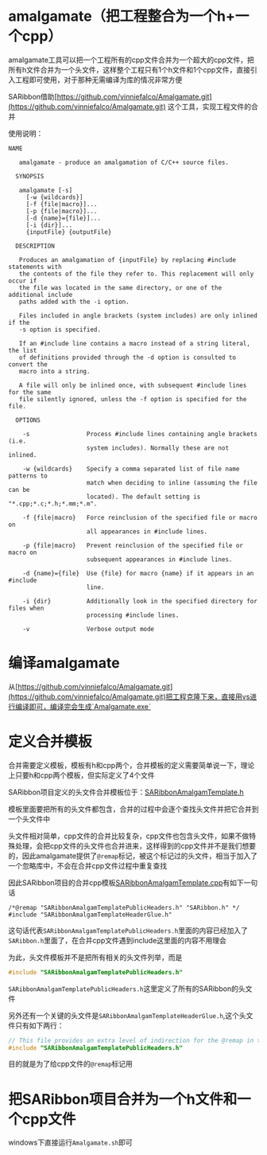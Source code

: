 # amalgamate（把工程整合为一个h+一个cpp）

amalgamate工具可以把一个工程所有的cpp文件合并为一个超大的cpp文件，把所有h文件合并为一个头文件，这样整个工程只有1个h文件和1个cpp文件，直接引入工程即可使用，对于那种无需编译为库的情况非常方便

SARibbon借助[https://github.com/vinniefalco/Amalgamate.git](https://github.com/vinniefalco/Amalgamate.git) 这个工具，实现工程文件的合并

使用说明：

```
NAME

   amalgamate - produce an amalgamation of C/C++ source files.

  SYNOPSIS

   amalgamate [-s]
     [-w {wildcards}]
     [-f {file|macro}]...
     [-p {file|macro}]...
     [-d {name}={file}]...
     [-i {dir}]...
     {inputFile} {outputFile}

  DESCRIPTION

   Produces an amalgamation of {inputFile} by replacing #include statements with
   the contents of the file they refer to. This replacement will only occur if
   the file was located in the same directory, or one of the additional include
   paths added with the -i option.

   Files included in angle brackets (system includes) are only inlined if the
   -s option is specified.

   If an #include line contains a macro instead of a string literal, the list
   of definitions provided through the -d option is consulted to convert the
   macro into a string.

   A file will only be inlined once, with subsequent #include lines for the same
   file silently ignored, unless the -f option is specified for the file.

  OPTIONS

    -s                Process #include lines containing angle brackets (i.e.
                      system includes). Normally these are not inlined.

    -w {wildcards}    Specify a comma separated list of file name patterns to
                      match when deciding to inline (assuming the file can be
                      located). The default setting is "*.cpp;*.c;*.h;*.mm;*.m".

    -f {file|macro}   Force reinclusion of the specified file or macro on
                      all appearances in #include lines.

    -p {file|macro}   Prevent reinclusion of the specified file or macro on
                      subsequent appearances in #include lines.

    -d {name}={file}  Use {file} for macro {name} if it appears in an #include
                      line.

    -i {dir}          Additionally look in the specified directory for files when
                      processing #include lines.

    -v                Verbose output mode
```

# 编译amalgamate

从[https://github.com/vinniefalco/Amalgamate.git](https://github.com/vinniefalco/Amalgamate.git)把工程克隆下来，直接用vs进行编译即可，编译完会生成`Amalgamate.exe`

# 定义合并模板

合并需要定义模板，模板有h和cpp两个，合并模板的定义需要简单说一下，理论上只要h和cpp两个模板，但实际定义了4个文件

SARibbon项目定义的头文件合并模板位于：[SARibbonAmalgamTemplate.h](./amalgamate/SARibbonAmalgamTemplate.h)

模板里面要把所有的头文件都包含，合并的过程中会逐个查找头文件并把它合并到一个头文件中

头文件相对简单，cpp文件的合并比较复杂，cpp文件也包含头文件，如果不做特殊处理，会把cpp文件的头文件也合并进来，这样得到的cpp文件并不是我们想要的，因此amalgamate提供了`@remap`标记，被这个标记过的头文件，相当于加入了一个忽略库中，不会在合并cpp文件过程中重复查找

因此SARibbon项目的合并cpp模板[SARibbonAmalgamTemplate.cpp](./amalgamate/SARibbonAmalgamTemplate.cpp)有如下一句话

```
/*@remap "SARibbonAmalgamTemplatePublicHeaders.h" "SARibbon.h" */
#include "SARibbonAmalgamTemplateHeaderGlue.h"
```

这句话代表`SARibbonAmalgamTemplatePublicHeaders.h`里面的内容已经加入了`SARibbon.h`里面了，在合并cpp文件遇到include这里面的内容不用理会

为此，头文件模板并不是把所有相关的头文件列举，而是

```cpp
#include "SARibbonAmalgamTemplatePublicHeaders.h"
```

`SARibbonAmalgamTemplatePublicHeaders.h`这里定义了所有的SARibbon的头文件

另外还有一个关键的头文件是`SARibbonAmalgamTemplateHeaderGlue.h`,这个头文件只有如下两行：

```cpp
// This file provides an extra level of indirection for the @remap in the template
#include "SARibbonAmalgamTemplatePublicHeaders.h"
```

目的就是为了给cpp文件的`@remap`标记用

# 把SARibbon项目合并为一个h文件和一个cpp文件

windows下直接运行`Amalgamate.sh`即可